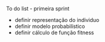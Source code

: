 To do list - primeira sprint
* definir representação do individuo
* definir modelo probabilístico 
* definir cálculo de função fitness
